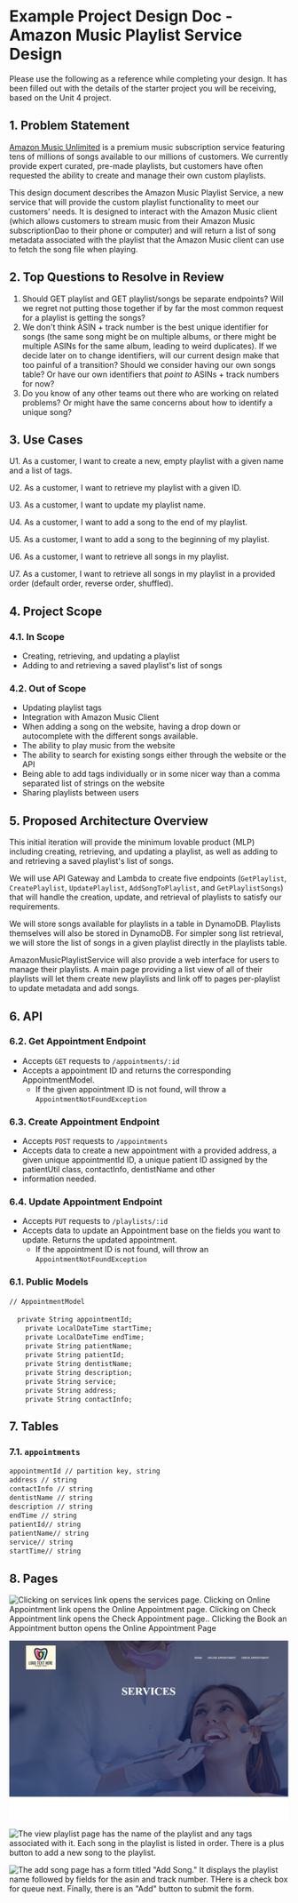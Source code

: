 # Example Project Design Doc - Amazon Music Playlist Service Design

Please use the following as a reference while completing your design. It has
been filled out with the details of the starter project you will be receiving,
based on the Unit 4 project.

## 1. Problem Statement

[Amazon Music Unlimited](https://www.amazon.com/b?ie=UTF8&node=15730321011) is a
premium music subscription service featuring tens of millions of songs available
to our millions of customers. We currently provide expert curated, pre-made
playlists, but customers have often requested the ability to create and manage
their own custom playlists.

This design document describes the Amazon Music Playlist Service, a new service that will provide the custom playlist functionality to meet
our customers' needs. It is designed to interact with the Amazon Music client
(which allows customers to stream music from their Amazon Music subscriptionDao to their
phone or computer) and will return a list of song metadata associated with the
playlist that the Amazon Music client can use to fetch the song file when
playing.

## 2. Top Questions to Resolve in Review

1. Should GET playlist and GET playlist/songs be separate endpoints? Will we
   regret not putting those together if by far the most common request for a
   playlist is getting the songs? 
2. We don't think ASIN + track number is the best unique identifier for songs
   (the same song might be on multiple albums, or there might be multiple ASINs
   for the same album, leading to weird duplicates). If we decide later on to
   change identifiers, will our current design make that too painful of a
   transition? Should we consider having our own songs table? Or have our own
   identifiers that *point to* ASINs + track numbers for now?
3. Do you know of any other teams out there who are working on related problems?
   Or might have the same concerns about how to identify a unique song?

## 3. Use Cases

U1. As a customer, I want to create a new, empty playlist with a given name and
a list of tags.

U2. As a customer, I want to retrieve my playlist with a given ID.

U3. As a customer, I want to update my playlist name.

U4. As a customer, I want to add a song to the end of my playlist.

U5. As a customer, I want to add a song to the beginning of my playlist.

U6. As a customer, I want to retrieve all songs in my playlist.

U7. As a customer, I want to retrieve all songs in my playlist in a provided
order (default order, reverse order, shuffled).

## 4. Project Scope

### 4.1. In Scope

* Creating, retrieving, and updating a playlist
* Adding to and retrieving a saved playlist's list of songs

### 4.2. Out of Scope

* Updating playlist tags
* Integration with Amazon Music Client
* When adding a song on the website, having a drop down or autocomplete with the
  different songs available.
* The ability to play music from the website
* The ability to search for existing songs either through the website or the API
* Being able to add tags individually or in some nicer way than a comma
  separated list of strings on the website
* Sharing playlists between users

## 5. Proposed Architecture Overview

This initial iteration will provide the minimum lovable product (MLP) including
creating, retrieving, and updating a playlist, as well as adding to and
retrieving a saved playlist's list of songs.

We will use API Gateway and Lambda to create five endpoints (`GetPlaylist`,
`CreatePlaylist`, `UpdatePlaylist`, `AddSongToPlaylist`, and `GetPlaylistSongs`)
that will handle the creation, update, and retrieval of playlists to satisfy our
requirements.

We will store songs available for playlists in a table in DynamoDB. Playlists
themselves will also be stored in DynamoDB. For simpler song list retrieval, we
will store the list of songs in a given playlist directly in the playlists
table.

AmazonMusicPlaylistService will also provide a web interface for users to manage
their playlists. A main page providing a list view of all of their playlists
will let them create new playlists and link off to pages per-playlist to update
metadata and add songs.

## 6. API


### 6.2. Get Appointment Endpoint

* Accepts `GET` requests to `/appointments/:id`
* Accepts a appointment ID and returns the corresponding AppointmentModel.
    * If the given appointment ID is not found, will throw a
      `AppointmentNotFoundException`

### 6.3. Create Appointment Endpoint

* Accepts `POST` requests to `/appointments`
* Accepts data to create a new appointment with a provided address, a given unique appointmentId
  ID, a unique patient ID assigned by the patientUtil class, contactInfo, dentistName and other
* information needed.

### 6.4. Update Appointment Endpoint

* Accepts `PUT` requests to `/playlists/:id`
* Accepts data to update an Appointment base on the fields you want to update. Returns the updated
  appointment.
    * If the appointment ID is not found, will throw an `AppointmentNotFoundException`

### 6.1. Public Models

```
// AppointmentModel

  private String appointmentId;
    private LocalDateTime startTime;
    private LocalDateTime endTime;
    private String patientName;
    private String patientId;
    private String dentistName;
    private String description;
    private String service;
    private String address;
    private String contactInfo;
```


## 7. Tables

### 7.1. `appointments`

```
appointmentId // partition key, string
address // string
contactInfo // string
dentistName // string
description // string
endTime // string
patientId// string
patientName// string
service// string
startTime// string
```

## 8. Pages

![Clicking on services link opens the services page.
Clicking on Online Appointment link opens the Online Appointment page. Clicking on Check Appointment
link opens the Check Appointment page..
Clicking the Book an Appointment button opens the Online Appointment Page
](images/Front-End/images/HomePage.png)

![The services page says ](images/Front-End/images/Services.png)

![The view playlist page has the name of the playlist and any tags associated
with it. Each song in the playlist is listed in order. There is a plus button
to add a new song to the
playlist.](images/Front-End/images/OnlineAppointment.png)

![The add song page has a form titled "Add Song." It displays the playlist name
followed by fields for the asin and track number. THere is a check box for
queue next. Finally, there is an "Add" button to submit the
form.](images/Front-End/images/CheckAppointment.png)
